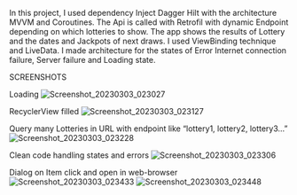 In this project, I used dependency Inject Dagger Hilt with the architecture MVVM and Coroutines. The Api is called with Retrofil with dynamic Endpoint depending on which lotteries to show. The app shows the results of Lottery and the dates and Jackpots of next draws. I used ViewBinding technique and LiveData. I made architecture for the states of Error Internet connection failure, Server failure and Loading state.

SCREENSHOTS

Loading 
![Screenshot_20230303_023027](https://user-images.githubusercontent.com/20923486/222611731-183432f4-f56c-4247-9110-c702977f8909.png) 

RecyclerView filled
![Screenshot_20230303_023127](https://user-images.githubusercontent.com/20923486/222611771-a6ec1afc-58a1-48fd-93e5-883c3ee3173f.png)

Query many Lotteries in URL with endpoint like “lottery1, lottery2, lottery3…”
![Screenshot_20230303_023228](https://user-images.githubusercontent.com/20923486/222611805-75a8a1c8-a588-4ef3-a2da-e582868c60a7.png)

Clean code handling states and errors
![Screenshot_20230303_023306](https://user-images.githubusercontent.com/20923486/222611847-376fcf3c-a7b5-4410-90fc-e7c5d0a90175.png)

Dialog on Item click and open in web-browser
![Screenshot_20230303_023433](https://user-images.githubusercontent.com/20923486/222611882-fad4dfdf-5c75-4cc0-a8ef-f9778da39b9c.png)
![Screenshot_20230303_023448](https://user-images.githubusercontent.com/20923486/222611942-894f4ff1-fcc3-429a-ace9-9988b0ab77ae.png)

